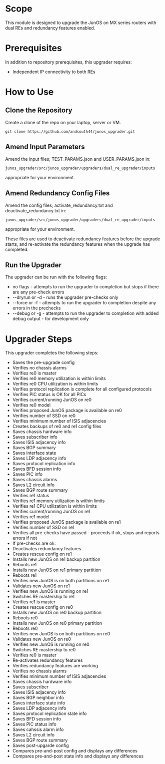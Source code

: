 # Scope
This module is designed to upgrade the JunOS on MX series routers with dual REs and redundancy features enabled.

# Prerequisites
In addition to repository prerequisites, this upgrader requires:
* Independent IP connectivity to both REs

# How to Use

## Clone the Repository
Create a clone of the repo on your laptop, server or VM.

`git clone https://github.com/andsouth44/junos_upgrader.git`

## Amend Input Parameters

Amend the input files; TEST_PARAMS.json and USER_PARAMS.json in:

`junos_upgrader/src/junos_upgrader/upgraders/dual_re_upgrader/inputs`

appropriate for your environment.

## Amend Redundancy Config Files

Amend the config files; activate_redundancy.txt and deactivate_redundancy.txt in:

`junos_upgrader/src/junos_upgrader/upgraders/dual_re_upgrader/inputs`

appropriate for your environment.

These files are used to deactivate redundancy features before the upgrade starts,
and re-activate the redundancy features when the upgrade has completed.

## Run the Upgrader

The upgrader can be run with the following flags:

* no flags         - attempts to run the upgrader to completion but stops if there are any pre-check errors
* --dryrun or -d   - runs the upgrader pre-checks only
* --force or -f    - attempts to run the upgrader to completion despite any errors in the prechecks
* --debug or -g    - attempts to run the upgrader to completion with added debug output - for development only
         
# Upgrader Steps
This upgrader completes the following steps:

* Saves the pre-upgrade config
* Verifies no chassis alarms
* Verifies re0 is master
* Verifies re0 memory utilization is within limits
* Verifies re0 CPU utilization is within limits
* Verifies protocol replication is complete for all configured protocols
* Verifies PIC status is OK for all PICs
* Verifies current/running JunOS on re0 
* Verifies re0 model
* Verifies proposed JunOS package is available on re0
* Verifies number of SSD on re0
* Verifies minimum number of ISIS adjacencies
* Creates backups of re0 and re1 config files
* Saves chassis hardware info
* Saves subscriber info
* Saves ISIS adjacency info
* Saves BGP summary
* Saves interface state
* Saves LDP adjacency info
* Saves protocol replication info
* Saves BFD session info
* Saves PIC info
* Saves chassis alarms
* Saves L2 circuit info
* Saves BGP route summary
* Verifies re1 status
* Verifies re1 memory utilization is within limits
* Verifies re1 CPU utilization is within limits
* Verifies current/running JunOS on re1
* Verifies re1 model
* Verifies proposed JunOS package is available on re1
* Verifies number of SSD on re1
* Verifies all pre-checks have passed - proceeds if ok, stops and reports errors if not
* If pre-checks are ok:
* Deactivates redundancy features
* Creates rescue config on re1
* Installs new JunOS on re1 backup partition
* Reboots re1
* Installs new JunOS on re1 primary partition
* Reboots re1
* Verifies new JunOS is on both partitions on re1
* Validates new JunOS on re1
* Verifies new JunOS is running on re1
* Switches RE mastership to re1
* Verifies re1 is master
* Creates rescue config on re0
* Installs new JunOS on re0 backup partition
* Reboots re0
* Installs new JunOS on re0 primary partition
* Reboots re0
* Verifies new JunOS is on both partitions on re0
* Validates new JunOS on re0
* Verifies new JunOS is running on re0
* Switches RE mastership to re0
* Verifies re0 is master
* Re-activates redundancy features
* Verifies redundancy features are working
* Verifies no chassis alarms
* Verifies minimum number of ISIS adjacencies
* Saves chassis hardware info
* Saves subscriber 
* Saves ISIS adjacency info
* Saves BGP neighbor info
* Saves interface state info
* Saves LDP adjacency info
* Saves protocol replication state info
* Saves BFD session info
* Saves PIC status info
* Saves cahssis alarm info
* Saves L2 circuit info
* Saves BGP route summary
* Saves post-upgarde config
* Compares pre-and-post config and displays any differences
* Compares pre-and-post state info and displays any differences
